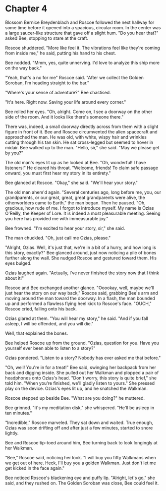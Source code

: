 # Chapter 4

Blossom Bernice Breydenblach and Roscoe followed the next hallway for some time
before it opened into a spacious, circular room. In the center was a large
saucer-like structure that gave off a slight hum. "Do you hear that?" asked Bee,
stopping to stare at the craft.

Roscoe shuddered. "More like feel it. The vibrations feel like they're coming
from inside me," he said, putting his hand to his chest.

Bee nodded. "Mmm, yes, quite unnerving. I'd love to analyze this ship more on
the way back."

"Yeah, that's a no for me" Roscoe said. "After we collect the Golden Soroban,
I'm heading straight to the bar."

"Where's your sense of adventure?" Bee chastised.

"It's here. Right now. Saving your life around every corner."

Bee rolled her eyes. "Oh, alright. Come on, I see a doorway on the other side of
the room. And it looks like there's someone there."

There was, indeed, a small doorway directly across from them with a slight
figure in front of it. Bee and Roscoe circumvented the alien spacecraft and
approached the man. He was old, with white, wispy hair and wrinkles cutting
through his tan skin. He sat cross-legged but seemed to hover in midair. Bee
walked up to the man. "Hello, sir," she said. "May we please get by you?"

The old man's eyes lit up as he looked at Bee. "Oh, wonderful! I have
listeners!" He cleared his throat. "Welcome, friends! To claim safe passage
onward, you must first hear my story in its entirety."

Bee glanced at Roscoe. "Okay," she said. "We'll hear your story."

The old man ahem'd again. "Several centuries ago, long before me, you, our
grandparents, or our great, great, great grandparents were alive, the
otherworlders came to Earth," the man began. Then he paused. "Oh, gracious, how
rude of me. I forgot to introduce myself. My name is Ozias O'Reilly, the Keeper
of Lore. It is indeed a most pleasurable meeting. Seeing you here has provided
me with immeasurable joy."

Bee frowned. "I'm excited to hear your story, sir," she said.

The man chuckled. "Oh, just call me Ozias, please."

"Alright, Ozias. Well, it's just that, we're in a bit of a hurry, and how long
is this story, exactly?" Bee glanced around, just now noticing a pile of bones
further along the wall. She nudged Roscoe and gestured toward them. His eyes
bulged.

Ozias laughed again. "Actually, I've never finished the story now that I think
about it!"

Roscoe and Bee exchanged another glance. "Ooookay, well, maybe we'll just hear
the story on our way back," Roscoe said, grabbing Bee's arm and moving around
the man toward the doorway. In a flash, the man bounded up and performed a
flawless flying heel kick to Roscoe's face. "OUCH," Roscoe cried, falling onto
his back.

Ozias glared at them. "You will hear my story," he said. "And if you fall
asleep, I will be offended, and you will die."

Well, that explained the bones.

Bee helped Roscoe up from the ground. "Ozias, question for you. Have you
yourself ever been able to listen to a story?"

Ozias pondered. "Listen to a story? Nobody has ever asked me that before."

"Oh, well! You're in for a treat!" Bee said, swinging her backpack from her back
and digging inside. She pulled out her Walkman and plopped a pair of headphones
onto Ozias's head. "Don't worry, this story is quite brief," she told him. "When
you're finished, we'll gladly listen to yours." She pressed play on the device.
Ozias's eyes lit up, and he snatched the Walkman.

Roscoe stepped up beside Bee. "What are you doing?" he muttered.

Bee grinned. "It's my meditation disk," she whispered. "He'll be asleep in ten
minutes."

"Incredible," Roscoe marveled. They sat down and waited. True enough, Ozias was
soon drifting off and after just a few minutes, started to snore lightly.

Bee and Roscoe tip-toed around him, Bee turning back to look longingly at her
Walkman.

"Bee," Roscoe said, noticing her look. "I will buy you fifty Walkmans when we
get out of here. Heck, I'll buy you a golden Walkman. Just don't let me get
kicked in the face again."

Bee noticed Roscoe's blackening eye and puffy lip. "Alright, let's go," she
said, and they rushed on. The Golden Soroban was close, Bee could feel it.

